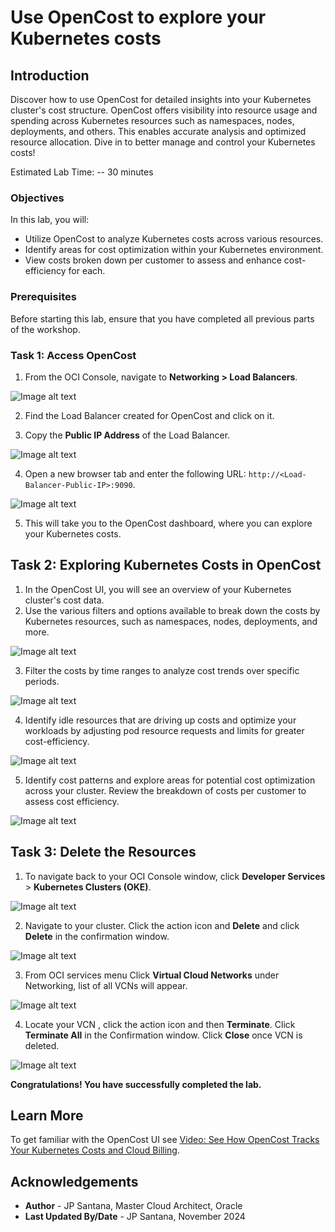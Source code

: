 # Use OpenCost to explore your Kubernetes costs

## Introduction

Discover how to use OpenCost for detailed insights into your Kubernetes cluster's cost structure. OpenCost offers visibility into resource usage and spending across Kubernetes resources such as namespaces, nodes, deployments, and others. This enables accurate analysis and optimized resource allocation. Dive in to better manage and control your Kubernetes costs!

Estimated Lab Time: -- 30 minutes

### Objectives

In this lab, you will:

* Utilize OpenCost to analyze Kubernetes costs across various resources.
* Identify areas for cost optimization within your Kubernetes environment.
* View costs broken down per customer to assess and enhance cost-efficiency for each.

### Prerequisites

Before starting this lab, ensure that you have completed all previous parts of the workshop.

### Task 1: Access OpenCost

1. From the OCI Console, navigate to **Networking > Load Balancers**.

![Image alt text](images/sample1.png)

2. Find the Load Balancer created for OpenCost and click on it.

3. Copy the **Public IP Address** of the Load Balancer.

![Image alt text](images/sample2.png)

4. Open a new browser tab and enter the following URL: `http://<Load-Balancer-Public-IP>:9090`.

![Image alt text](images/sample3.png)

5. This will take you to the OpenCost dashboard, where you can explore your Kubernetes costs.

## Task 2: Exploring Kubernetes Costs in OpenCost

1. In the OpenCost UI, you will see an overview of your Kubernetes cluster's cost data.
2. Use the various filters and options available to break down the costs by Kubernetes resources, such as namespaces, nodes, deployments, and more.

![Image alt text](images/sample4.png)

3. Filter the costs by time ranges to analyze cost trends over specific periods.

![Image alt text](images/sample5.png)

4. Identify idle resources that are driving up costs and optimize your workloads by adjusting pod resource requests and limits for greater cost-efficiency.

![Image alt text](images/sample6.png)

5. Identify cost patterns and explore areas for potential cost optimization across your cluster.
Review the breakdown of costs per customer to assess cost efficiency.

![Image alt text](images/sample7.png)

## Task 3: Delete the Resources

1. To navigate back to your OCI Console window, click **Developer Services** > **Kubernetes Clusters (OKE)**.

![Image alt text](images/sample8.png)

2. Navigate to your cluster. Click the action icon and **Delete** and click **Delete** in the confirmation window.

![Image alt text](images/sample9.png)

3. From OCI services menu Click **Virtual Cloud Networks** under Networking, list of all VCNs will appear.

![Image alt text](images/sample10.png)

4. Locate your VCN , click the action icon and then **Terminate**. Click **Terminate All** in the Confirmation window. Click **Close** once VCN is deleted.

![Image alt text](images/sample11.png)

**Congratulations! You have successfully completed the lab.**

## Learn More

To get familiar with the OpenCost UI see [Video: See How OpenCost Tracks Your Kubernetes Costs and Cloud Billing](https://youtu.be/lCP4Ci9Kcdg).

## Acknowledgements

* **Author** - JP Santana, Master Cloud Architect, Oracle
* **Last Updated By/Date** - JP Santana, November 2024
